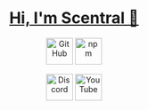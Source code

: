 <h1 align="center"><a href="https://peterhan.dev">Hi, I'm Scentral 👋</a></h1>

<p align="center">
  <a href="https://github.com/scentral">
    <picture>
      <source media="(prefers-color-scheme: dark)" srcset="https://cdn.simpleicons.org/github/white">
      <img alt="GitHub" title="GitHub" height="48" width="48" src="https://cdn.simpleicons.org/github"></picture></a>
  <a href="https://www.npmjs.com/~officerscentral">
    <img alt="npm" title="npm" height="48" width="48" src="https://cdn.simpleicons.org/npm"></a>
</p>

<p align="center">
  <a href="https://discord.gg/">
    <img alt="Discord" title="Discord" height="48" width="48" src="https://cdn.simpleicons.org/discord"></a>
  <a href="https://youtube.com/@notscentral">
    <img alt="YouTube" title="YouTube" height="48" width="48" src="https://cdn.simpleicons.org/youtube"></a>
</p>
